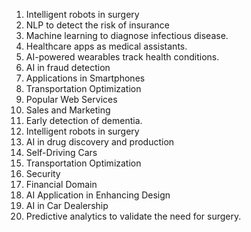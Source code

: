 <ol>
<li>Intelligent robots in surgery</li>
<li>NLP to detect the risk of insurance</li>
<li>Machine learning to diagnose infectious disease. </li>
<li>Healthcare apps as medical assistants. </li>
<li>AI-powered wearables track health conditions. </li>
<li>AI in fraud detection</li>
<li>Applications in Smartphones</li>
<li>Transportation Optimization</li>
<li>Popular Web Services</li>
<li>Sales and Marketing</li>
<li>Early detection of dementia. </li>
<li>Intelligent robots in surgery</li>
<li>AI in drug discovery and production</li>
<li>Self-Driving Cars</li>
<li>Transportation Optimization</li>
<li>Security</li>
<li>Financial Domain</li>
<li>AI Application in Enhancing Design</li>
<li>AI in Car Dealership</li>
<li>Predictive analytics to validate the need for surgery. </li>
</ol>
